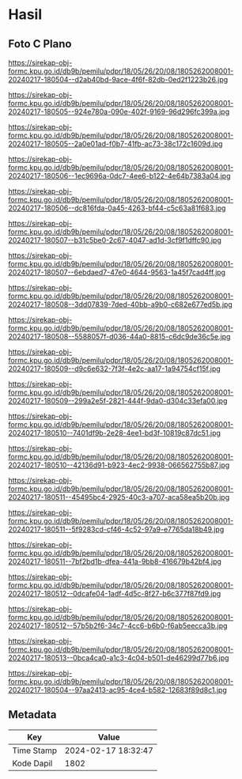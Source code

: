 # Hasil

## Foto C Plano

https://sirekap-obj-formc.kpu.go.id/db9b/pemilu/pdpr/18/05/26/20/08/1805262008001-20240217-180504--d2ab40bd-9ace-4f6f-82db-0ed2f1223b26.jpg

https://sirekap-obj-formc.kpu.go.id/db9b/pemilu/pdpr/18/05/26/20/08/1805262008001-20240217-180505--924e780a-090e-402f-9169-96d296fc399a.jpg

https://sirekap-obj-formc.kpu.go.id/db9b/pemilu/pdpr/18/05/26/20/08/1805262008001-20240217-180505--2a0e01ad-f0b7-41fb-ac73-38c172c1609d.jpg

https://sirekap-obj-formc.kpu.go.id/db9b/pemilu/pdpr/18/05/26/20/08/1805262008001-20240217-180506--1ec9696a-0dc7-4ee6-b122-4e64b7383a04.jpg

https://sirekap-obj-formc.kpu.go.id/db9b/pemilu/pdpr/18/05/26/20/08/1805262008001-20240217-180506--dc816fda-0a45-4263-bf44-c5c63a81f683.jpg

https://sirekap-obj-formc.kpu.go.id/db9b/pemilu/pdpr/18/05/26/20/08/1805262008001-20240217-180507--b31c5be0-2c67-4047-ad1d-3cf9f1dffc90.jpg

https://sirekap-obj-formc.kpu.go.id/db9b/pemilu/pdpr/18/05/26/20/08/1805262008001-20240217-180507--6ebdaed7-47e0-4644-9563-1a45f7cad4ff.jpg

https://sirekap-obj-formc.kpu.go.id/db9b/pemilu/pdpr/18/05/26/20/08/1805262008001-20240217-180508--3dd07839-7ded-40bb-a9b0-c682e677ed5b.jpg

https://sirekap-obj-formc.kpu.go.id/db9b/pemilu/pdpr/18/05/26/20/08/1805262008001-20240217-180508--5588057f-d036-44a0-8815-c6dc9de36c5e.jpg

https://sirekap-obj-formc.kpu.go.id/db9b/pemilu/pdpr/18/05/26/20/08/1805262008001-20240217-180509--d9c6e632-7f3f-4e2c-aa17-1a94754cf15f.jpg

https://sirekap-obj-formc.kpu.go.id/db9b/pemilu/pdpr/18/05/26/20/08/1805262008001-20240217-180509--299a2e5f-2821-444f-9da0-d304c33efa00.jpg

https://sirekap-obj-formc.kpu.go.id/db9b/pemilu/pdpr/18/05/26/20/08/1805262008001-20240217-180510--7401df9b-2e28-4ee1-bd3f-10819c87dc51.jpg

https://sirekap-obj-formc.kpu.go.id/db9b/pemilu/pdpr/18/05/26/20/08/1805262008001-20240217-180510--42136d91-b923-4ec2-9938-066562755b87.jpg

https://sirekap-obj-formc.kpu.go.id/db9b/pemilu/pdpr/18/05/26/20/08/1805262008001-20240217-180511--45495bc4-2925-40c3-a707-aca58ea5b20b.jpg

https://sirekap-obj-formc.kpu.go.id/db9b/pemilu/pdpr/18/05/26/20/08/1805262008001-20240217-180511--5f9283cd-cf46-4c52-97a9-e7765da18b49.jpg

https://sirekap-obj-formc.kpu.go.id/db9b/pemilu/pdpr/18/05/26/20/08/1805262008001-20240217-180511--7bf2bd1b-dfea-441a-9bb8-416679b42bf4.jpg

https://sirekap-obj-formc.kpu.go.id/db9b/pemilu/pdpr/18/05/26/20/08/1805262008001-20240217-180512--0dcafe04-1adf-4d5c-8f27-b6c377f87fd9.jpg

https://sirekap-obj-formc.kpu.go.id/db9b/pemilu/pdpr/18/05/26/20/08/1805262008001-20240217-180512--57b5b2f6-34c7-4cc6-b6b0-f6ab5eecca3b.jpg

https://sirekap-obj-formc.kpu.go.id/db9b/pemilu/pdpr/18/05/26/20/08/1805262008001-20240217-180513--0bca4ca0-a1c3-4c04-b501-de46299d77b6.jpg

https://sirekap-obj-formc.kpu.go.id/db9b/pemilu/pdpr/18/05/26/20/08/1805262008001-20240217-180504--97aa2413-ac95-4ce4-b582-12683f89d8c1.jpg


## Metadata

| Key        | Value               |
| ---------- | ------------------- |
| Time Stamp | 2024-02-17 18:32:47 |
| Kode Dapil | 1802                |



